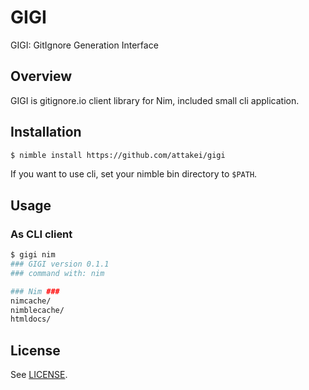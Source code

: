 # GIGI

GIGI: GitIgnore Generation Interface

## Overview

GIGI is gitignore.io client library for Nim, included small cli application.

## Installation

```sh
$ nimble install https://github.com/attakei/gigi
```

If you want to use cli, set your nimble bin directory to `$PATH`.


## Usage

### As CLI client

```sh
$ gigi nim
### GIGI version 0.1.1
### command with: nim

### Nim ###
nimcache/
nimblecache/
htmldocs/
```

## License

See [LICENSE](./LICENSE).
